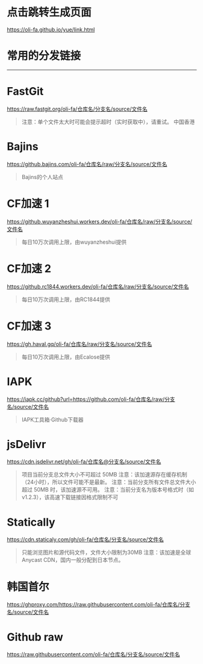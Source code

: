 # 点击跳转生成页面

https://oli-fa.github.io/yue/link.html

# 常用的分发链接

----

# FastGit

https://raw.fastgit.org/oli-fa/仓库名/分支名/source/文件名

>注意：单个文件太大时可能会提示超时（实时获取中），请重试。
>中国香港

# Bajins

https://github.bajins.com/oli-fa/仓库名/raw/分支名/source/文件名

>Bajins的个人站点

# CF加速 1

https://github.wuyanzheshui.workers.dev/oli-fa/仓库名/raw/分支名/source/文件名

>每日10万次调用上限，由wuyanzheshui提供

# CF加速 2

https://github.rc1844.workers.dev/oli-fa/仓库名/raw/分支名/source/文件名

>每日10万次调用上限，由RC1844提供

# CF加速 3

https://gh.haval.gq/oli-fa/仓库名/raw/分支名/source/文件名

>每日10万次调用上限，由Ecalose提供

# IAPK

https://iapk.cc/github?url=https://github.com/oli-fa/仓库名/raw/分支名/source/文件名

>IAPK工具箱·Github下载器

# jsDelivr

https://cdn.jsdelivr.net/gh/oli-fa/仓库名@分支名/source/文件名

>项目当前分支总文件大小不可超过 50MB
>注意：该加速源存在缓存机制（24小时），所以文件可能不是最新。
>注意：当前分支所有文件总文件大小超过 50MB 时，该加速源不可用。
>注意：当前分支名为版本号格式时（如 v1.2.3），该高速下载链接因格式限制不可

# Statically

https://cdn.staticaly.com/gh/oli-fa/仓库名/分支名/source/文件名

>只能浏览图片和源代码文件，文件大小限制为30MB
>注意：该加速是全球 Anycast CDN，国内一般分配到日本节点。


# 韩国首尔

https://ghproxy.com/https://raw.githubusercontent.com/oli-fa/仓库名/分支名/source/文件名


# Github raw

https://raw.githubusercontent.com/oli-fa/仓库名/分支名/source/文件名

